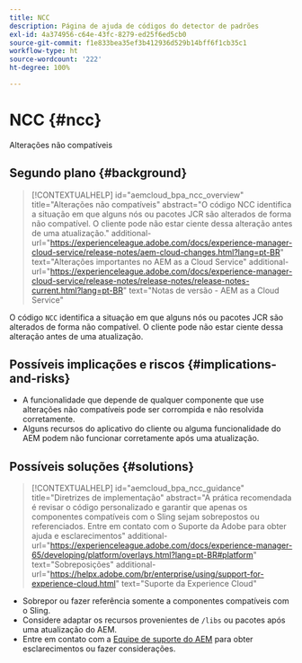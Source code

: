 ```yaml
---
title: NCC
description: Página de ajuda de códigos do detector de padrões
exl-id: 4a374956-c64e-43fc-8279-ed25f6ed5cb0
source-git-commit: f1e833bea35ef3b412936d529b14bff6f1cb35c1
workflow-type: ht
source-wordcount: '222'
ht-degree: 100%

---
```


# NCC {#ncc}

Alterações não compatíveis

## Segundo plano {#background}

>[!CONTEXTUALHELP]
>id="aemcloud_bpa_ncc_overview"
>title="Alterações não compatíveis"
>abstract="O código NCC identifica a situação em que alguns nós ou pacotes JCR são alterados de forma não compatível. O cliente pode não estar ciente dessa alteração antes de uma atualização."
>additional-url="https://experienceleague.adobe.com/docs/experience-manager-cloud-service/release-notes/aem-cloud-changes.html?lang=pt-BR" text="Alterações importantes no AEM as a Cloud Service"
>additional-url="https://experienceleague.adobe.com/docs/experience-manager-cloud-service/release-notes/release-notes/release-notes-current.html?lang=pt-BR" text="Notas de versão - AEM as a Cloud Service"

O código `NCC` identifica a situação em que alguns nós ou pacotes JCR são alterados de forma não compatível. O cliente pode não estar ciente dessa alteração antes de uma atualização.

## Possíveis implicações e riscos {#implications-and-risks}

* A funcionalidade que depende de qualquer componente que use alterações não compatíveis pode ser corrompida e não resolvida corretamente.
* Alguns recursos do aplicativo do cliente ou alguma funcionalidade do AEM podem não funcionar corretamente após uma atualização.

## Possíveis soluções {#solutions}

>[!CONTEXTUALHELP]
>id="aemcloud_bpa_ncc_guidance"
>title="Diretrizes de implementação"
>abstract="A prática recomendada é revisar o código personalizado e garantir que apenas os componentes compatíveis com o Sling sejam sobrepostos ou referenciados. Entre em contato com o Suporte da Adobe para obter ajuda e esclarecimentos"
>additional-url="https://experienceleague.adobe.com/docs/experience-manager-65/developing/platform/overlays.html?lang=pt-BR#platform" text="Sobreposições"
>additional-url="https://helpx.adobe.com/br/enterprise/using/support-for-experience-cloud.html" text="Suporte da Experience Cloud"

* Sobrepor ou fazer referência somente a componentes compatíveis com o Sling.
* Considere adaptar os recursos provenientes de `/libs` ou pacotes após uma atualização do AEM.
* Entre em contato com a [Equipe de suporte do AEM](https://helpx.adobe.com/br/enterprise/using/support-for-experience-cloud.html) para obter esclarecimentos ou fazer considerações.
